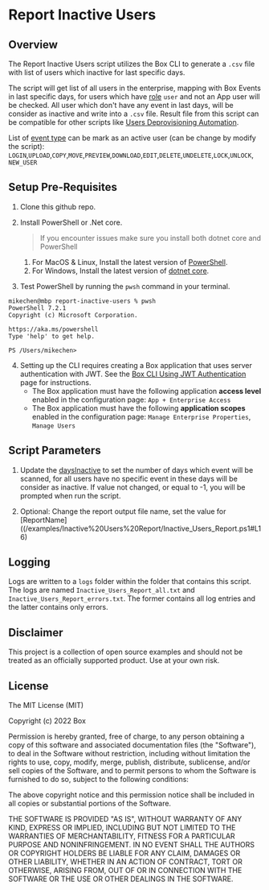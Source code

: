 
# Report Inactive Users #

## Overview ##
The Report Inactive Users script utilizes the Box CLI to generate a `.csv` file with list of users which inactive for last specific days.

The script will get list of all users in the enterprise, mapping with Box Events in last specific days, for users which have [role](https://developer.box.com/reference/resources/user--full/#param-role) `user` and not an App user will be checked. All user which don't have any event in last days, will be consider as inactive and write into a `.csv` file. Result file from this script can be compatible for other scripts like [Users Deprovisioning Automation](/examples/User%20Deprovisioning).

List of [event type](https://developer.box.com/reference/resources/event/#param-event_type) can be mark as an active user (can be change by modify the script): `LOGIN`,`UPLOAD`,`COPY`,`MOVE`,`PREVIEW`,`DOWNLOAD`,`EDIT`,`DELETE`,`UNDELETE`,`LOCK`,`UNLOCK`, `NEW_USER`

## Setup Pre-Requisites
1. Clone this github repo.
2. Install PowerShell or .Net core.
   > If you encounter issues make sure you install both dotnet core and PowerShell
    1. For MacOS & Linux, Install the latest version of [PowerShell](https://docs.microsoft.com/en-us/powershell/scripting/install/installing-powershell?view=powershell-7.2).
    2. For Windows, Install the latest version of [dotnet core](https://dotnet.microsoft.com/download).
    
3. Test PowerShell by running the `pwsh` command in your terminal.

```
mikechen@mbp report-inactive-users % pwsh
PowerShell 7.2.1
Copyright (c) Microsoft Corporation.

https://aka.ms/powershell
Type 'help' to get help.

PS /Users/mikechen>
```

4. Setting up the CLI requires creating a Box application that uses server authentication with JWT. See the [Box CLI Using JWT Authentication](https://developer.box.com/guides/tooling/cli/jwt-cli/) page for instructions. 
    * The Box application must have the following application **access level** enabled in the configuration page: `App + Enterprise Access`
	* The Box application must have the following **application scopes** enabled in the configuration page: `Manage Enterprise Properties`, `Manage Users`


## Script Parameters
1. Update the [daysInactive](/examples/Inactive%20Users%20Report/Inactive_Users_Report.ps1#L20) to set the number of days which event will be scanned, for all users have no specific event in these days will be consider as inactive. If value not changed, or equal to -1, you will be prompted when run the script.

2. Optional: Change the report output file name, set the value for [ReportName]((/examples/Inactive%20Users%20Report/Inactive_Users_Report.ps1#L16)

## Logging ##
Logs are written to a `logs` folder within the folder that contains this script. The logs are named `Inactive_Users_Report_all.txt` and `Inactive_Users_Report_errors.txt`. The former contains all log entries and the latter contains only errors.

## Disclaimer
This project is a collection of open source examples and should not be treated as an officially supported product. Use at your own risk.

## License

The MIT License (MIT)

Copyright (c) 2022 Box

Permission is hereby granted, free of charge, to any person obtaining a copy of this software and associated documentation files (the "Software"), to deal in the Software without restriction, including without limitation the rights to use, copy, modify, merge, publish, distribute, sublicense, and/or sell copies of the Software, and to permit persons to whom the Software is furnished to do so, subject to the following conditions:

The above copyright notice and this permission notice shall be included in all copies or substantial portions of the Software.

THE SOFTWARE IS PROVIDED "AS IS", WITHOUT WARRANTY OF ANY KIND, EXPRESS OR IMPLIED, INCLUDING BUT NOT LIMITED TO THE WARRANTIES OF MERCHANTABILITY, FITNESS FOR A PARTICULAR PURPOSE AND NONINFRINGEMENT. IN NO EVENT SHALL THE AUTHORS OR COPYRIGHT HOLDERS BE LIABLE FOR ANY CLAIM, DAMAGES OR OTHER LIABILITY, WHETHER IN AN ACTION OF CONTRACT, TORT OR OTHERWISE, ARISING FROM, OUT OF OR IN CONNECTION WITH THE SOFTWARE OR THE USE OR OTHER DEALINGS IN THE SOFTWARE.